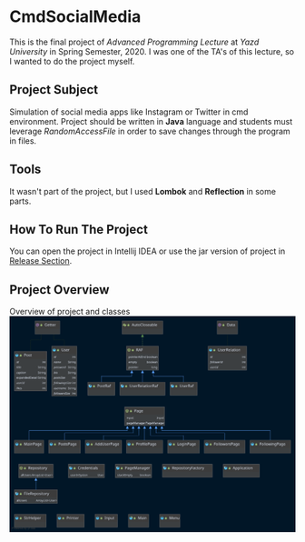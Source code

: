 # CmdSocialMedia
This is the final project of _Advanced Programming Lecture_ 
at _Yazd University_ in Spring Semester, 2020.
I was one of the TA's of this lecture, so I wanted to do the project myself.

## Project Subject
Simulation of social media apps like Instagram or Twitter in cmd environment.
Project should be written in **Java** language and students must leverage _RandomAccessFile_ in order to
save changes through the program in files.

## Tools
It wasn't part of the project, but I used **Lombok** and **Reflection** in some parts.

## How To Run The Project
You can open the project in Intellij IDEA or use the jar version of project in [Release Section](https://github.com/MohammadNik/CmdSocialMedia/releases).


## Project Overview
Overview of project and classes
![Project Overview](https://github.com/MohammadNik/CmdSocialMedia/blob/master/ProjectOverview.svg)
